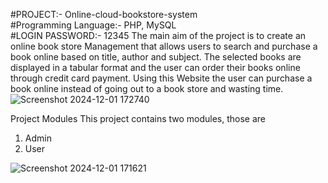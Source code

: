 #PROJECT:- Online-cloud-bookstore-system
<br>
#Programming Language:- PHP, MySQL
<br>
#LOGIN 
PASSWORD:- 12345
The main aim of the project is to create an online book store Management that allows users to search and purchase a book online based on title, author and subject. The selected books are displayed in a tabular format and the user can order their books online through credit card payment. Using this Website the user can purchase a book online instead of going out to a book store and wasting time.
![Screenshot 2024-12-01 172740](https://github.com/user-attachments/assets/5ce0821c-be9f-4925-ab45-d02ca33e7a05)

Project Modules
This project contains two modules, those are

1. Admin
2. User


![Screenshot 2024-12-01 171621](https://github.com/user-attachments/assets/4be3b830-0e81-4da2-9ffd-f18a9c2b36f6)
